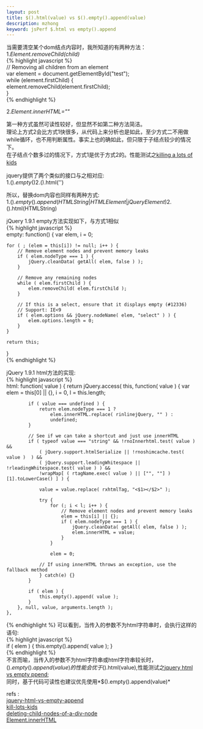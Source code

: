 ```yaml
---
layout: post
title: $().html(value) vs $().empty().append(value)
description: mzhong
keyword: jsPerf $.html vs empty().append
---
```


当需要清空某个dom结点内容时，我所知道的有两种方法：  
1.*Element.removeChild(child)*    
{% highlight javascript %}   
// Removing all children from an element  
var element = document.getElementById("test");  
while (element.firstChild) {  
  element.removeChild(element.firstChild);  
}     
{% endhighlight %}  

2.*Element.innerHTML=""*

第一种方式虽然可读性较好，但显然不如第二种方法简洁。   
理论上方式2会比方式1快很多，从代码上来分析也是如此，至少方式二不用做while循环，也不用判断属性。事实上也的确如此，但只限于子结点较少的情况下。  
在子结点个数多过的情况下，方式1是优于方式2的。性能测试之[killing a lots of kids][kill-lots-kids]　　　

jquery提供了两个类似的接口与之相对应:  
1.$().empty()   
2.$().html('')   

所以，替换dom内容也同样有两种方式:  
1.$().empty().append(HTMLString|HTMLElement|jQueryElement)    
2.$().html(HTMLString)  

jQuery 1.9.1 empty方法实现如下，与方式1相似     
{% highlight javascript %}      
empty: function() {
	var elem,
		i = 0;

	for ( ; (elem = this[i]) != null; i++ ) {
		// Remove element nodes and prevent memory leaks
		if ( elem.nodeType === 1 ) {
			jQuery.cleanData( getAll( elem, false ) );
		}

		// Remove any remaining nodes
		while ( elem.firstChild ) {
			elem.removeChild( elem.firstChild );
		}

		// If this is a select, ensure that it displays empty (#12336)
		// Support: IE<9
		if ( elem.options && jQuery.nodeName( elem, "select" ) ) {
			elem.options.length = 0;
		}
	}

	return this;
}  
{% endhighlight %}   


jQuery 1.9.1 html方法的实现:  
{% highlight javascript %}    
html: function( value ) {
		return jQuery.access( this, function( value ) {
			var elem = this[0] || {},
				i = 0,
				l = this.length;

			if ( value === undefined ) {
				return elem.nodeType === 1 ?
					elem.innerHTML.replace( rinlinejQuery, "" ) :
					undefined;
			}

			// See if we can take a shortcut and just use innerHTML
			if ( typeof value === "string" && !rnoInnerhtml.test( value ) &&
				( jQuery.support.htmlSerialize || !rnoshimcache.test( value )  ) &&
				( jQuery.support.leadingWhitespace || !rleadingWhitespace.test( value ) ) &&
				!wrapMap[ ( rtagName.exec( value ) || ["", ""] )[1].toLowerCase() ] ) {

				value = value.replace( rxhtmlTag, "<$1></$2>" );

				try {
					for (; i < l; i++ ) {
						// Remove element nodes and prevent memory leaks
						elem = this[i] || {};
						if ( elem.nodeType === 1 ) {
							jQuery.cleanData( getAll( elem, false ) );
							elem.innerHTML = value;
						}
					}

					elem = 0;

				// If using innerHTML throws an exception, use the fallback method
				} catch(e) {}
			}

			if ( elem ) {
				this.empty().append( value );
			}
		}, null, value, arguments.length );
	},

{% endhighlight %}
可以看到，当传入的参数不为html字符串时，会执行这样的语句:    
{% highlight javascript %}  
if ( elem ) {
	this.empty().append( value );
}  
{% endhighlight %}  
不言而喻，当传入的参数不为html字符串或html字符串较长时，$().empty().append(value)的性能会优于$().html(value),性能测试之[jquery html vs empty ppend][jquery-html-vs-empty-append];  
同时，基于代码可读性也建议优先使用*$().empty().append(value)*


refs :   
[jquery-html-vs-empty-append][jquery-html-vs-empty-append]   
[kill-lots-kids][kill-lots-kids]   
[deleting-child-nodes-of-a-div-node][deleting-child-nodes-of-a-div-node]   
[Element.innerHTML][Element.innerHTML]  

[Element.innerHTML]:https://developer.mozilla.org/en-US/docs/Web/API/Element.innerHTML
[deleting-child-nodes-of-a-div-node]: http://stackoverflow.com/questions/9461301/deleting-child-nodes-of-a-div-node　　
[kill-lots-kids]: http://jsperf.com/killing-lots-of-kids
[jquery-html-vs-empty-append]: http://jsperf.com/jquery-html-vs-empty-append-test/6


